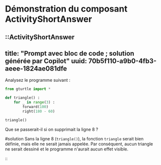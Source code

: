 # Démonstration du composant ActivityShortAnswer

::ActivityShortAnswer
---
title: "Prompt avec bloc de code ; solution générée par Copilot"
uuid: 70b5f110-a9b0-4fb3-aeee-1824ae081dfe
---

Analysez le programme suivant :
```python
from gturtle import *

def triangle() :
    for _ in range(3) :
        forward(100)
        right(180 - 60)

triangle()
```

Que se passerait-il si on supprimait la ligne 8 ?

#solution
Sans la ligne 8 (`triangle()`), la fonction `triangle` serait bien définie, mais elle ne serait jamais appelée. Par conséquent, aucun triangle ne serait dessiné et le programme n'aurait aucun effet visible.

::
